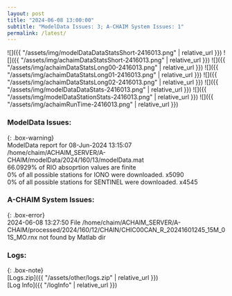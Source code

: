 ```yaml
---
layout: post
title: "2024-06-08 13:00:00"
subtitle: "ModelData Issues: 3; A-CHAIM System Issues: 1"
permalink: /latest/
---
```


![]({{ "/assets/img/modelDataDataStatsShort-2416013.png" | relative_url }})
![]({{ "/assets/img/achaimDataStatsShort-2416013.png" | relative_url }})
![]({{ "/assets/img/achaimDataStatsLong00-2416013.png" | relative_url }})
![]({{ "/assets/img/achaimDataStatsLong01-2416013.png" | relative_url }})
![]({{ "/assets/img/achaimDataStatsLong02-2416013.png" | relative_url }})
![]({{ "/assets/img/modelDataDataStats-2416013.png" | relative_url }})
![]({{ "/assets/img/modelDataStationStats-2416013.png" | relative_url }})
![]({{ "/assets/img/achaimRunTime-2416013.png" | relative_url }})


### ModelData Issues:  
  
{: .box-warning}  
 ModelData report for 08-Jun-2024 13:15:07   
 /home/chaim/ACHAIM_SERVER/A-CHAIM/modelData/2024/160/13/modelData.mat   
 66.0929% of RIO absoprtion values are finite   
 0% of all possible stations for IONO were downloaded. x5090   
 0% of all possible stations for SENTINEL were downloaded. x4545   
  
### A-CHAIM System Issues:  
  
{: .box-error}  
2024-06-08 13:27:50 File /home/chaim/ACHAIM_SERVER/A-CHAIM/processed/2024/160/12/CHAIN/CHIC00CAN_R_20241601245_15M_01S_MO.rnx not found by Matlab dir  

### Logs:  
  
{: .box-note}  
[Logs.zip]({{ "/assets/other/logs.zip" | relative_url }})  
[Log Info]({{ "/logInfo" | relative_url }})  
